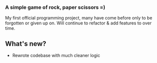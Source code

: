 ### A simple game of rock, paper scissors =)

My first official programming project, many have come before only to be forgotten or given up on. Will continue to refactor & add features to over time.

## What's new?
- Rewrote codebase with much cleaner logic
